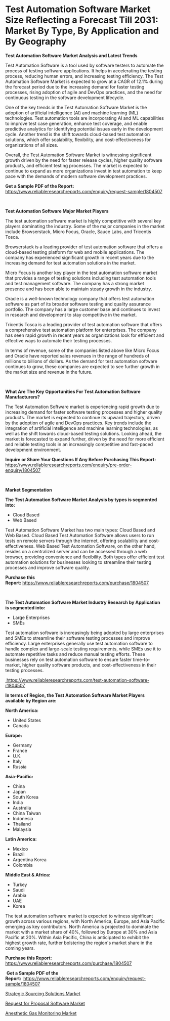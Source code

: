 <p><h1>Test Automation Software Market Size Reflecting a Forecast Till 2031: Market By Type, By Application and By Geography</h1></p><p><strong>Test Automation Software Market Analysis and Latest Trends</strong></p>
<p><p>Test Automation Software is a tool used by software testers to automate the process of testing software applications. It helps in accelerating the testing process, reducing human errors, and increasing testing efficiency. The Test Automation Software Market is expected to grow at a CAGR of 12.1% during the forecast period due to the increasing demand for faster testing processes, rising adoption of agile and DevOps practices, and the need for continuous testing in the software development lifecycle.</p><p>One of the key trends in the Test Automation Software Market is the adoption of artificial intelligence (AI) and machine learning (ML) technologies. Test automation tools are incorporating AI and ML capabilities to improve test case generation, enhance test coverage, and enable predictive analytics for identifying potential issues early in the development cycle. Another trend is the shift towards cloud-based test automation solutions, which offer scalability, flexibility, and cost-effectiveness for organizations of all sizes.</p><p>Overall, the Test Automation Software Market is witnessing significant growth driven by the need for faster release cycles, higher quality software products, and efficient testing processes. The market is expected to continue to expand as more organizations invest in test automation to keep pace with the demands of modern software development practices.</p></p>
<p><strong>Get a Sample PDF of the Report:&nbsp;</strong> <a href="https://www.reliableresearchreports.com/enquiry/request-sample/1804507">https://www.reliableresearchreports.com/enquiry/request-sample/1804507</a></p>
<p>&nbsp;</p>
<p><strong>Test Automation Software Major Market Players</strong></p>
<p><p>The test automation software market is highly competitive with several key players dominating the industry. Some of the major companies in the market include Browserstack, Micro Focus, Oracle, Sauce Labs, and Tricentis Tosca.</p><p>Browserstack is a leading provider of test automation software that offers a cloud-based testing platform for web and mobile applications. The company has experienced significant growth in recent years due to the increasing demand for test automation solutions in the market.</p><p>Micro Focus is another key player in the test automation software market that provides a range of testing solutions including test automation tools and test management software. The company has a strong market presence and has been able to maintain steady growth in the industry.</p><p>Oracle is a well-known technology company that offers test automation software as part of its broader software testing and quality assurance portfolio. The company has a large customer base and continues to invest in research and development to stay competitive in the market.</p><p>Tricentis Tosca is a leading provider of test automation software that offers a comprehensive test automation platform for enterprises. The company has seen rapid growth in recent years as organizations look for efficient and effective ways to automate their testing processes.</p><p>In terms of revenue, some of the companies listed above like Micro Focus and Oracle have reported sales revenues in the range of hundreds of millions to billions of dollars. As the demand for test automation software continues to grow, these companies are expected to see further growth in the market size and revenue in the future.</p></p>
<p>&nbsp;</p>
<p><strong>What Are The Key Opportunities For Test Automation Software Manufacturers?</strong></p>
<p><p>The Test Automation Software market is experiencing rapid growth due to increasing demand for faster software testing processes and higher quality products. The market is expected to continue its upward trajectory, driven by the adoption of agile and DevOps practices. Key trends include the integration of artificial intelligence and machine learning technologies, as well as the shift towards cloud-based testing solutions. Looking ahead, the market is forecasted to expand further, driven by the need for more efficient and reliable testing tools in an increasingly competitive and fast-paced development environment.</p></p>
<p><strong>Inquire or Share Your Questions If Any Before Purchasing This Report:</strong> <a href="https://www.reliableresearchreports.com/enquiry/pre-order-enquiry/1804507">https://www.reliableresearchreports.com/enquiry/pre-order-enquiry/1804507</a></p>
<p>&nbsp;</p>
<p><strong>Market Segmentation</strong></p>
<p><strong>The Test Automation Software Market Analysis by types is segmented into:</strong></p>
<p><ul><li>Cloud Based</li><li>Web Based</li></ul></p>
<p><p>Test Automation Software Market has two main types: Cloud Based and Web Based. Cloud Based Test Automation Software allows users to run tests on remote servers through the internet, offering scalability and cost-effectiveness. Web Based Test Automation Software, on the other hand, resides on a centralized server and can be accessed through a web browser, providing convenience and flexibility. Both types offer efficient test automation solutions for businesses looking to streamline their testing processes and improve software quality.</p></p>
<p><strong>Purchase this Report:&nbsp;</strong><a href="https://www.reliableresearchreports.com/purchase/1804507">https://www.reliableresearchreports.com/purchase/1804507</a></p>
<p>&nbsp;</p>
<p><strong>The Test Automation Software Market Industry Research by Application is segmented into:</strong></p>
<p><ul><li>Large Enterprises</li><li>SMEs</li></ul></p>
<p><p>Test automation software is increasingly being adopted by large enterprises and SMEs to streamline their software testing processes and improve efficiency. Large enterprises generally use test automation software to handle complex and large-scale testing requirements, while SMEs use it to automate repetitive tasks and reduce manual testing efforts. These businesses rely on test automation software to ensure faster time-to-market, higher quality software products, and cost-effectiveness in their testing processes.</p></p>
<p><a href="https://www.reliableresearchreports.com/test-automation-software-r1804507">&nbsp;https://www.reliableresearchreports.com/test-automation-software-r1804507</a></p>
<p><strong>In terms of Region, the Test Automation Software Market Players available by Region are:</strong></p>
<p>
    <p> <strong> North America: </strong>
        <ul>
            <li>United States</li>
            <li>Canada</li>
        </ul>
        </p> 
    <p> <strong> Europe: </strong>
        <ul>
            <li>Germany</li>
            <li>France</li>
            <li>U.K.</li>
            <li>Italy</li>
            <li>Russia</li>
        </ul>
        </p> 
    <p> <strong> Asia-Pacific: </strong>
        <ul>
            <li>China</li>
            <li>Japan</li>
            <li>South Korea</li>
            <li>India</li>
            <li>Australia</li>
            <li>China Taiwan</li>
            <li>Indonesia</li>
            <li>Thailand</li>
            <li>Malaysia</li>
        </ul>
        </p> 
    <p> <strong> Latin America: </strong>
        <ul>
            <li>Mexico</li>
            <li>Brazil</li>
            <li>Argentina Korea</li>
            <li>Colombia</li>
        </ul>
        </p> 
    <p> <strong> Middle East & Africa: </strong>
        <ul>
            <li>Turkey</li>
            <li>Saudi</li>
            <li>Arabia</li>
            <li>UAE</li>
            <li>Korea</li>
        </ul>
    </p>
    </p>
<p><p>The test automation software market is expected to witness significant growth across various regions, with North America, Europe, and Asia Pacific emerging as key contributors. North America is projected to dominate the market with a market share of 40%, followed by Europe at 30% and Asia Pacific at 20%. Within Asia Pacific, China is anticipated to exhibit the highest growth rate, further bolstering the region's market share in the coming years.</p></p>
<p><strong>Purchase this Report: </strong><a href="https://www.reliableresearchreports.com/purchase/1804507">https://www.reliableresearchreports.com/purchase/1804507</a></p>
<p>&nbsp;<strong>Get a Sample PDF of the Report:&nbsp;&nbsp;</strong><a href="https://www.reliableresearchreports.com/enquiry/request-sample/1804507">https://www.reliableresearchreports.com/enquiry/request-sample/1804507</a></p>
<p><strong></strong></p>
<p><p><a href="https://github.com/YashRP12/Market-Research-Report-List-5/blob/main/strategic-sourcing-solutions-market.md">Strategic Sourcing Solutions Market</a></p><p><a href="https://github.com/khayangel/Market-Research-Report-List-4/blob/main/request-for-proposal-software-market.md">Request for Proposal Software Market</a></p><p><a href="https://view.publitas.com/reportprime-1/future-trends-in-global-anesthetic-gas-monitoring-market-market-insights-and-analysis-from-2024-to-2031-in-170-pages/">Anesthetic Gas Monitoring Market</a></p></p>